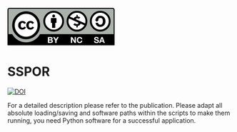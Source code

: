 [![License](by-nc-sa.svg)](https://creativecommons.org/licenses/by-nc-sa/4.0/)

# SSPOR


[![DOI](https://zenodo.org/badge/DOI/10.5281/zenodo.5823616.svg)](https://doi.org/10.5281/zenodo.5823616)

For a detailed description please refer to the publication. Please adapt all absolute loading/saving and software paths within the scripts to make them running, you need Python software for a successful application. 
